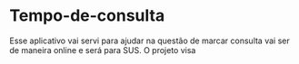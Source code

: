 # Tempo-de-consulta
Esse aplicativo vai servi para ajudar na questão de marcar consulta vai ser de maneira online e será para SUS.
O projeto visa 
